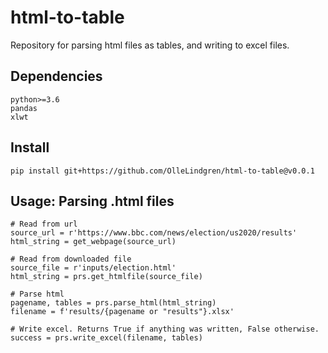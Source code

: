 # html-to-table
Repository for parsing html files as tables, and writing to excel files.

## Dependencies
```
python>=3.6
pandas
xlwt
```

## Install
`pip install git+https://github.com/OlleLindgren/html-to-table@v0.0.1`

## Usage: Parsing .html files

```
# Read from url
source_url = r'https://www.bbc.com/news/election/us2020/results'
html_string = get_webpage(source_url)

# Read from downloaded file
source_file = r'inputs/election.html'
html_string = prs.get_htmlfile(source_file)

# Parse html
pagename, tables = prs.parse_html(html_string)
filename = f'results/{pagename or "results"}.xlsx'

# Write excel. Returns True if anything was written, False otherwise.
success = prs.write_excel(filename, tables)
```
